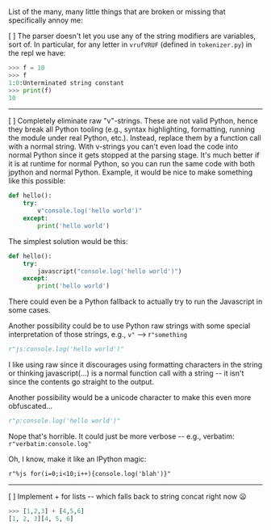 List of the many, many little things that are broken or missing that specifically annoy me:

[ ] The parser doesn't let you use any of the string modifiers are variables, sort of.  In particular, for any letter in `vrufVRUF` (defined in `tokenizer.py`) in the repl we have:

```py
>>> f = 10
>>> f
1:0:Unterminated string constant
>>> print(f)
10
```

---

[ ] Completely eliminate raw "v"-strings.  These are not valid Python, hence they break all Python tooling (e.g., syntax highlighting, formatting, running the module under real Python, etc.).  Instead, replace them by a function call with a normal string.   With v-strings you can't even load the code into normal Python since it gets stopped at the parsing stage.  It's much better if it is at runtime for normal Python, so you can run the same code with both jpython and normal Python.  Example, it would be nice to make something like this possible:

```py
def hello():
    try:
        v"console.log('hello world')"
    except:
        print('hello world')
```

The simplest solution would be this:

```py
def hello():
    try:
        javascript("console.log('hello world')")
    except:
        print('hello world')
```

There could even be a Python fallback to actually try to run the Javascript in some cases.

Another possibility could be to use Python raw strings with some special interpretation of those strings, e.g., `v"` --&gt; r`"something`

```py
r"js:console.log('hello world')"
```

I like using raw since it discourages using formatting characters in the string or thinking javascript(...) is a normal function call with a string  -- it isn't since the contents go straight to the output.

Another possibility would be a unicode character to make this even more obfuscated...

```py
r"ρ:console.log('hello world')"
```

Nope that's horrible.  It could just be more verbose -- e.g., verbatim:  `r"verbatim:console.log"` 

Oh, I know, make it like an IPython magic:

```by
r"%js for(i=0;i<10;i++){console.log('blah')}"
```

---

[ ] Implement + for lists -- which falls back to string concat right now :frowning:

```py
>>> [1,2,3] + [4,5,6]
[1, 2, 3][4, 5, 6]
```
